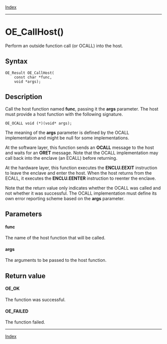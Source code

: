 [Index](index.md)

---
# OE_CallHost()

Perform an outside function call (or OCALL) into the host.

## Syntax

    OE_Result OE_CallHost(
        const char *func,
        void *args);
## Description 

Call the host function named **func**, passing it the **args** parameter. The host must provide a host function with the following signature.

```
OE_OCALL void (*)(void* args);
```




The meaning of the **args** parameter is defined by the OCALL implementation and might be null for some implementations.


At the software layer, this function sends an **OCALL** message to the host and waits for an **ORET** message. Note that the OCALL implementation may call back into the enclave (an ECALL) before returning.


At the hardware layer, this function executes the **ENCLU.EEXIT** instruction to leave the enclave and enter the host. When the host returns from the ECALL, it executes the **ENCLU.EENTER** instruction to reenter the enclave.


Note that the return value only indicates whether the OCALL was called and not whether it was successful. The OCALL implementation must define its own error reporting scheme based on the **args** parameter.





## Parameters

#### func

The name of the host function that will be called.


#### args

The arguments to be passed to the host function.


## Return value

#### OE_OK

The function was successful.


#### OE_FAILED

The function failed.


---
[Index](index.md)

